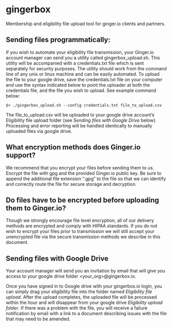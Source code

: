 # gingerbox

Membership and eligibility file upload tool for ginger.io clients and partners.

## Sending files programmatically: 

If you wish to automate your eligibility file transmission, your Ginger.io account manager can send you a utility called gingerbox_upload.sh.  This utility will be accompanied with a credentials.txt file which is sent separately for security purposes.  The utility should work from the command line of any unix or linux machine and can be easily automated.  To upload the file to your google drive, save the credentials.txt file on your computer and use the syntax indicated below to point the uploader at both the credentials file, and the file you wish to upload.  See example command below: 

```
$> ./gingerbox_upload.sh --config credentials.txt file_to_upload.csv 
```

The file_to_upload.csv will be uploaded to your google drive account’s Eligibility file upload folder (see _Sending files with Google Drive_ below).  Processing and error reporting will be handled identically to manually uploaded files via google drive.

## What encryption methods does Ginger.io support?

We recommend that you encrypt your files before sending them to us.  Encrypt the file with gpg and the provided Ginger.io public key.  Be sure to append the additional file extension “.gpg” to the file so that we can identify and correctly route the file for secure storage and decryption.  

## Do files have to be encrypted before uploading them to Ginger.io?

Though we strongly encourage file level encryption, all of our delivery methods are encrypted and comply with HIPAA standards.  If you do not wish to encrypt your files prior to transmission we will still accept your unencrypted file via the secure transmission methods we describe in this document. 

## Sending files with Google Drive

Your account manager will send you an invitation by email that will give you access to your google drive folder <your_org>@gingerbox.io.  

Once you have signed in to Google drive with your gingerbox.io login, you can simply drag your eligibility file into the folder named _Eligibility file upload_.  After the upload completes, the uploaded file will be processed within the hour and will disappear from your google drive _Eligibility upload folder_.  If there was a problem with the file, you will receive a failure notification by email with a link to a document describing issues with the file that may need to be amended.

